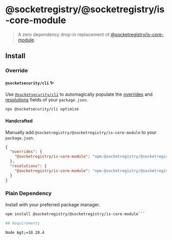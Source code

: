# @socketregistry/@socketregistry/is-core-module

> A zero dependency drop-in replacement of
> [@socketregistry/is-core-module](https://www.npmjs.com/package/@socketregistry/is-core-module).

## Install

### Override

#### `@socketsecurity/cli` :sparkles:

Use [`@socketsecurity/cli`](https://www.npmjs.com/package/@socketsecurity/cli)
to automagically populate the
[overrides](https://docs.npmjs.com/cli/v9/configuring-npm/package-json#overrides)
and [resolutions](https://yarnpkg.com/configuration/manifest#resolutions) fields
of your `package.json`.

```sh
npx @socketsecurity/cli optimize
```

#### Handcrafted

Manually add `@socketregistry/@socketregistry/is-core-module` to your
`package.json`.

```json
{
  "overrides": {
    "@socketregistry/is-core-module": "npm:@socketregistry/@socketregistry/is-core-module@^1"
  },
  "resolutions": {
    "@socketregistry/is-core-module": "npm:@socketregistry/@socketregistry/is-core-module@^1"
  }
}
```

### Plain Dependency

Install with your preferred package manager.

````sh
npm install @socketregistry/@socketregistry/is-core-module```

## Requirements

Node &gt;=18.20.4
````
